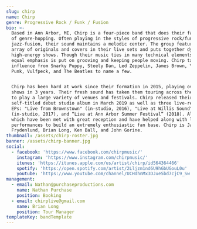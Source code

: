 ```yaml
---
slug: chirp
name: Chirp
genre: Progressive Rock / Funk / Fusion
bio: >-
  Based in Ann Arbor, MI, Chirp is a four-piece band that does their fair share
  of genre-hopping. Often playing in the styles of progressive rock/funk and
  jazz-fusion, their sound maintains a melodic center. The group features a wide
  array of originals and covers in their live sets and puts together dynamic,
  high-energy shows. Though their music ties in many technical elements, an
  equal emphasis is put on grooving and keeping people moving. Chirp takes
  influence from Snarky Puppy, Steely Dan, Led Zeppelin, James Brown, Yes, Daft
  Punk, Vulfpeck, and The Beatles to name a few.


  Chirp has been hard at work since their formation in 2015, playing over 200
  shows in 3 years. Their fresh sound has taken them touring across the Midwest
  to play a large variety of venues and festivals. Chirp released their
  self-titled debut studio album in March 2019 as well as three live-recorded
  EPs: "Live from Brownstown" (in-studio, 2016), "Live at Willis Sound"
  (in-studio, 2017), and “Live at Ann Arbor Summer Festival” (2018). All of
  which have been met with great reception and have helped along with live
  performances to build an extremely enthusiastic fan base. Chirp is Jay
  Frydenlund, Brian Long, Ken Ball, and John Gorine.
thumbnail: /assets/chirp-roster.jpg
banner: /assets/chirp-banner.jpg
social:
  - facebook: 'https://www.facebook.com/chirpmusic/'
    instagram: 'https://www.instagram.com/chirpmusic/'
    itunes: 'https://itunes.apple.com/us/artist/chirp/id564364466'
    spotify: 'https://open.spotify.com/artist/2Lljzm1nd6U9hGbUGouL0u'
    youtube: 'https://www.youtube.com/channel/UCHdhnMx3DJue5bd7cjC9_Sw'
management:
  - email: Nathan@purchaseproductions.com
    name: Nathan Purchase
    position: Booking
  - email: chirplive@gmail.com
    name: Brian Long
    position: Tour Manager
templateKey: bandTemplate
---
```


